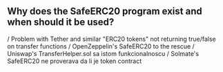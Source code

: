 ## Why does the SafeERC20 program exist and when should it be used?

/ Problem with Tether and similar "ERC20 tokens" not returning true/false on transfer functions
/ OpenZeppelin's SafeERC20 to the rescue
/ Uniswap's TransferHelper.sol sa istom funkcionalnoscu
/ Solmate's SafeERC20 ne proverava da li je token contract
